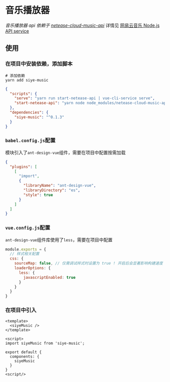 # 音乐播放器

_音乐播放器 api 依赖于 [netease-cloud-music-api](https://github.com/Binaryify/NeteaseCloudMusicApi)_
详情见 [网易云音乐 Node.js API service](https://binaryify.github.io/NeteaseCloudMusicApi)

## 使用

### 在项目中安装依赖，添加脚本

```shell
# 添加依赖
yarn add siye-music
```

```json
{
  "scripts": {
    "serve": "yarn run start-netease-api | vue-cli-service serve",
    "start-netease-api": "yarn node node_modules/netease-cloud-music-api/app.js"
  },
  "dependencies": {
    "siye-music": "^0.1.3"
  }
}
```

### `babel.config.js`配置

模块引入了`ant-design-vue`组件，需要在项目中配置按需加载

```json
{
  "plugins": [
    [
      "import",
      {
        "libraryName": "ant-design-vue",
        "libraryDirectory": "es",
        "style": true
      }
    ]
  ]
}
```

### `vue.config.js`配置

`ant-design-vue`组件库使用了`less`，需要在项目中配置

```JavaScript
module.exports = {
  // 样式相关配置
  css: {
    sourceMap: false, // 仅需调试样式时设置为 true ! 开启后会显著影响构建速度
    loaderOptions: {
      less: {
        javascriptEnabled: true
      }
    }
  }
}
```

### 在项目中引入

```vue
<template>
  <siyeMusic />
</template>

<script>
import siyeMusic from 'siye-music';

export default {
  components: {
    siyeMusic
  }
}
<script/>
```
